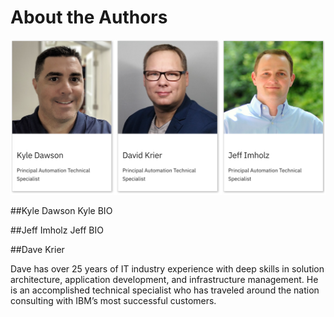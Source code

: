 # About the Authors

![](images/team-pics.png)

##Kyle Dawson
Kyle BIO

##Jeff Imholz
Jeff BIO

##Dave Krier

Dave has over 25 years of IT industry experience with deep skills in solution architecture, application development, and infrastructure management. He is an accomplished technical specialist who has traveled around the nation consulting with IBM’s most successful customers. 



